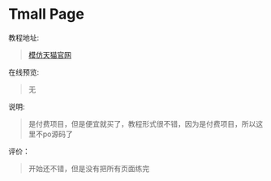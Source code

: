 # Tmall Page

教程地址:
>[模仿天猫官网 ](http://how2j.cn/k/tmall-front/tmall-front-790/790.html)

在线预览:
>无

说明:
>是付费项目，但是便宜就买了，教程形式很不错，因为是付费项目，所以这里不po源码了

评价：
>开始还不错，但是没有把所有页面练完
